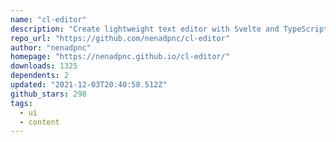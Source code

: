 ```yaml
---
name: "cl-editor"
description: "Create lightweight text editor with Svelte and TypeScript."
repo_url: "https://github.com/nenadpnc/cl-editor"
author: "nenadpnc"
homepage: "https://nenadpnc.github.io/cl-editor/"
downloads: 1325
dependents: 2
updated: "2021-12-03T20:40:58.512Z"
github_stars: 298
tags: 
  - ui
  - content
---
```

